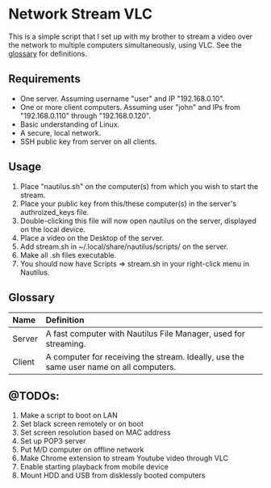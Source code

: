 Network Stream VLC
==================

This is a simple script that I set up with my brother to stream a video over the network to multiple computers simultaneously, using VLC.  See the [glossary](#glossary) for definitions.

Requirements
------------

<ul>
	<li>One server.  Assuming username "user" and IP "192.168.0.10".
	<li>One or more client computers.  Assuming user "john" and IPs from "192.168.0.110" through "192.168.0.120".
	<li>Basic understanding of Linux.
	<li>A secure, local network.
	<li>SSH public key from server on all clients.
</ul>

Usage
-----

<ol>
	<li>Place "nautilus.sh" on the computer(s) from which you wish to start the stream.
	<li>Place your public key from this/these computer(s) in the server's authroized_keys file.
	<li>Double-clicking this file will now open nautilus on the server, displayed on the local device.
	<li>Place a video on the Desktop of the server.
	<li>Add stream.sh in ~/.local/share/nautilus/scripts/ on the server.
	<li>Make all .sh files executable.
	<li>You should now have Scripts => stream.sh in your right-click menu in Nautilus.
</ol>


Glossary
--------

|Name    |Definition      |
|:-------|:---------------|
|Server  | A fast computer with Nautilus File Manager, used for streaming. |
|Client  | A computer for receiving the stream.  Ideally, use the same user name on all computers. |

@TODOs:
-----

<ol>
	<li>Make a script to boot on LAN
	<li>Set black screen remotely or on boot
	<li>Set screen resolution based on MAC address
	<li>Set up POP3 server
	<li>Put M/D computer on offline network
	<li>Make Chrome extension to stream Youtube video through VLC
	<li>Enable starting playback from mobile device
	<li>Mount HDD and USB from disklessly booted computers
</ol>
